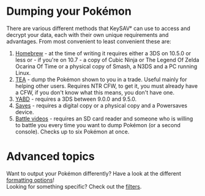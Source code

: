 # Dumping your Pokémon

There are various different methods that KeySAVᵉ can use to access and decrypt your data, each with their own unique requirements and advantages. From most convenient to least convenient these are:

  1. [Homebrew](/dumping/homebrew.md) - at the time of writing it requires either a 3DS on 10.5.0 or less or - if you're on 10.7 - a copy of Cubic Ninja or The Legend Of Zelda Ocarina Of Time or a physical copy of Smash, a N3DS and a PC running Linux.
  2. [TEA](/dumping/tea.md) - dump the Pokémon shown to you in a trade. Useful mainly for helping other users. Requires NTR CFW, to get it, you must already have a CFW, if you don't know what this means, you don't have one.
  3. [YABD](/dumping/yabd.md) - requires a 3DS between 9.0.0 and 9.5.0.
  4. [Saves](/dumping/saves.md) - requires a digital copy  or a physical copy and a Powersaves device.
  5. [Battle videos](/dumping/battle-videos.md) - requires an SD card reader and someone who is willing to battle you every time you want to dump Pokémon (or a second console). Checks up to six Pokémon at once.

# Advanced topics

Want to output your Pokémon differently? Have a look at the different [formatting options](/formatting)!  
Looking for something specific? Check out the [filters](/filters).

